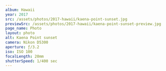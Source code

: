```yaml
---
album: Hawaii
year: 2017
src: /assets/photos/2017-hawaii/kaena-point-sunset.jpg
previewSrc: /assets/photos/2017-hawaii/kaena-point-sunset-preview.jpg
page_name: Photo
layout: photo
alt: Kaena Point sunset
camera: Nikon D5300
aperture: ƒ/3.2
iso: ISO 100
focalLength: 20mm
shutterSpeed: 1/400 sec
---
```

